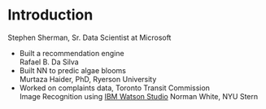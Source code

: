 # Introduction  

Stephen Sherman, Sr. Data Scientist at Microsoft  
- Built a recommendation engine  
Rafael B. Da Silva  
- Built NN to predic algae blooms  
Murtaza Haider, PhD, Ryerson University  
- Worked on complaints data, Toronto Transit Commission  
Image Recognition using [IBM Watson Studio](https://dataplatform.cloud.ibm.com/studio/watson-vision-combined/default/view?service_guid=crn:v1:bluemix:public:watson-vision-combined:us-south:a/daf2a84f216a4987b25a68802c9a66c4:e15ac5dc-26e0-489a-b6d5-e7f390599692::&project_id=7a3374e2-1c5d-4ff5-9acc-91d54e68a37d)
Norman White, NYU Stern  




